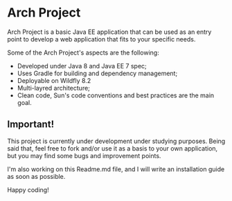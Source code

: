 # Arch Project

Arch Project is a basic Java EE application that can be used as an entry point to develop a web application that fits to your specific needs.

Some of the Arch Project's aspects are the following:
  - Developed under Java 8 and Java EE 7 spec;
  - Uses Gradle for building and dependency management;
  - Deployable on Wildfly 8.2
  - Multi-layred architecture;
  - Clean code, Sun's code conventions and best practices are the main goal.

## Important!
This project is currently under development under studying purposes. Being said that, feel free to fork and/or use it as a basis to your own application, but you may find some bugs and improvement points.

I'm also working on this Readme.md file, and I will write an installation guide as soon as possible.

Happy coding!
